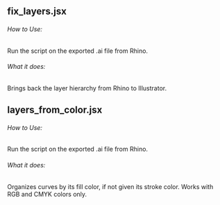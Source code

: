 ## fix_layers.jsx
###### How to Use:
Run the script on the exported .ai file from Rhino.
###### What it does: 
Brings back the layer hierarchy from Rhino to Illustrator.

## layers_from_color.jsx
###### How to Use:
Run the script on the exported .ai file from Rhino.
###### What it does: 
Organizes curves by its fill color, if not given its stroke color. Works with RGB and CMYK colors only.

